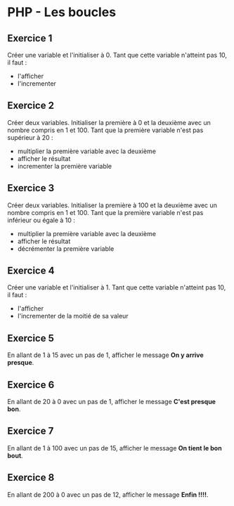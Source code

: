 # PHP - Les boucles
## Exercice 1
Créer une variable et l'initialiser à 0.
Tant que cette variable n'atteint pas 10, il faut :
- l'afficher
- l'incrementer

## Exercice 2
Créer deux variables. Initialiser la première à 0 et la deuxième avec un nombre compris en 1 et 100.
Tant que la première variable n'est pas supérieur à 20 :
- multiplier la première variable avec la deuxième
- afficher le résultat
- incrementer la première variable

## Exercice 3
Créer deux variables. Initialiser la première à 100 et la deuxième avec un nombre compris en 1 et 100.
Tant que la première variable n'est pas inférieur ou égale à 10 :
- multiplier la première variable avec la deuxième
- afficher le résultat
- décrémenter la première variable

## Exercice 4
Créer une variable et l'initialiser à 1.
Tant que cette variable n'atteint pas 10, il faut :
- l'afficher
- l'incrementer de la moitié de sa valeur

## Exercice 5
En allant de 1 à 15 avec un pas de 1, afficher le message **On y arrive presque**.

## Exercice 6
En allant de 20 à 0 avec un pas de 1, afficher le message **C'est presque bon**.

## Exercice 7
En allant de 1 à 100 avec un pas de 15, afficher le message **On tient le bon bout**.

## Exercice 8
En allant de 200 à 0 avec un pas de 12, afficher le message **Enfin !!!!**.
